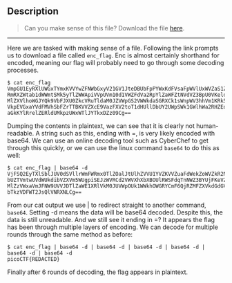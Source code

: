 ## Description

>Can you make sense of this file? Download the file [here](https://artifacts.picoctf.net/c/475/enc_flag).

------
Here we are tasked with making sense of a file. Following the link prompts us to download a file called `enc_flag`. Enc is almost certainly shorthand for encoded, meaning our flag will probably need to go through some decoding processes.

```
$ cat enc_flag
VmpGU1EyRXlUWGxTYmxKVVYwZFNWbGxyV21GV1JteDBUbFpPYWxKdFVsaFpWVlUxWVZaS1ZWWnVh  
RmRXZWtab1dWWmtSMk5yTlZWWApiVVpUVm10d1VWZFdVa2RpYlZaWFZtNVdVZ3BpU0VKeldWUkNk  
MlZXVlhoWGJYQk9VbFJXU0ZkcVRuTldaM0JZVWpGS2VWWkdaSGRXCk1sWnpWV3hhVm1KRk5XOVVW  
VkpEVGxaYVdFMVhSbFZrTTBKVVZXcE9VazFXV2toT1dHUllDbUY2UWpSWk1GWlhWa2RHZEdWRlZs  
aGkKYlRrelZERldUMkpzUWxWTlJYTkxDZz09Cg==
```

Dumping the contents in plaintext, we can see that it is clearly not human-readable. A string such as this, ending with =, is very likely encoded with base64. We can use an online decoding tool such as CyberChef to get through this quickly, or we can use the linux command `base64` to do this as well:

```
$ cat enc_flag | base64 -d  
VjFSQ2EyTXlSblJUV0dSVllrWmFWRmx0TlZOalJtUlhZVVU1YVZKVVZuaFdWekZoWVZkR2NrNVVX  
bUZTVmtwUVdWUkdibVZXVm5WUgpiSEJzWVRCd2VWVXhXbXBOUlRWSFdqTnNWZ3BYUjFKeVZGZHdW  
MlZzVWxaVmJFNW9UVVJDTlZaWE1XRlVkM0JUVWpOUk1WWkhOWGRYCmF6QjRZMFZXVkdGdGVFVlhi  
bTkzVDFWT2JsQlVNRXNLCg==
```
From our cat output we use | to redirect straight to another command, `base64`. Setting -d means the data will be base64 decoded. Despite this, the data is still unreadable. And we still see it ending in =? It appears the flag has been through multiple layers of encoding. We can decode for multiple rounds through the same method as before:

```
$ cat enc_flag | base64 -d | base64 -d | base64 -d | base64 -d | base64 -d | base64 -d  
picoCTF{REDACTED}
```

Finally after 6 rounds of decoding, the flag appears in plaintext. 